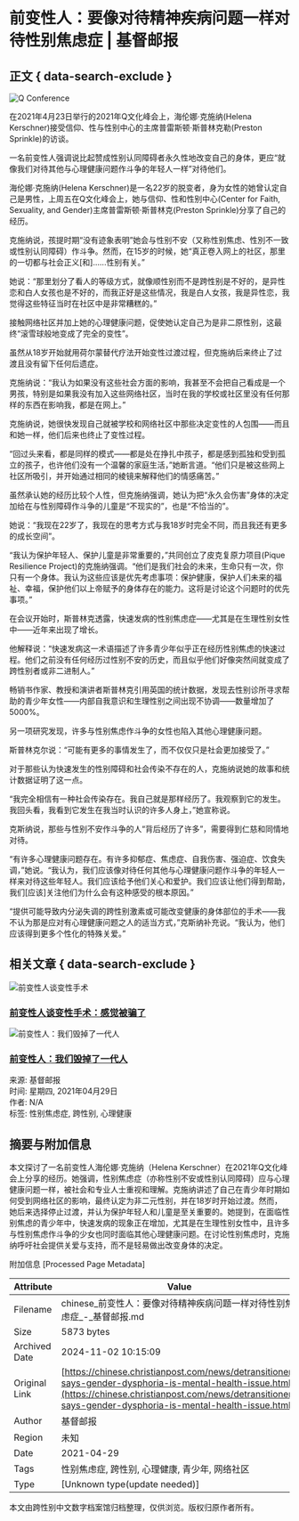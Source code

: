 # 前变性人：要像对待精神疾病问题一样对待性别焦虑症 | 基督邮报

## 正文 { data-search-exclude }


![Q Conference](https://cdn-chinese.christianpost.com/files/cache/image/1/40/14027_w_935_443.png)

在2021年4月23日举行的2021年Q文化峰会上，海伦娜·克施纳(Helena Kerschner)接受信仰、性与性别中心的主席普雷斯顿·斯普林克勒(Preston Sprinkle)的访谈。 

一名前变性人强调说比起赞成性别认同障碍者永久性地改变自己的身体，更应“就像我们对待其他与心理健康问题作斗争的年轻人一样”对待他们。

海伦娜·克施纳(Helena Kerschner)是一名22岁的脱变者，身为女性的她曾认定自己是男性，上周五在Q文化峰会上，她与信仰、性和性别中心(Center for Faith, Sexuality, and Gender)主席普雷斯顿·斯普林克(Preston Sprinkle)分享了自己的经历。

克施纳说，孩提时期“没有迹象表明”她会与性别不安（又称性别焦虑、性別不一致或性别认同障碍）作斗争。然而，在15岁的时候，她“真正卷入网上的社区，那里的一切都与社会正义\[和\]......性别有关。”

她说：“那里划分了看人的等级方式，就像顺性别而不是跨性别是不好的，是异性恋和白人女孩也是不好的，而我正好是这些情况，我是白人女孩，我是异性恋，我觉得这些特征当时在社区中是非常糟糕的。”

接触网络社区并加上她的心理健康问题，促使她认定自己为是非二原性别，这最终“滚雪球般地变成了完全的变性”。

虽然从18岁开始就用荷尔蒙替代疗法开始变性过渡过程，但克施纳后来终止了过渡且没有留下任何后遗症。

克施纳说：“我认为如果没有这些社会方面的影响，我甚至不会把自己看成是一个男孩，特别是如果我没有加入这些网络社区，当时在我的学校或社区里没有任何那样的东西在影响我，都是在网上。”

克施纳说，她很快发现自己就被学校和网络社区中那些决定变性的人包围——而且和她一样，他们后来也终止了变性过程。

“回过头来看，都是同样的模式——都是处在挣扎中孩子，都是感到孤独和受到孤立的孩子，也许他们没有一个温馨的家庭生活，”她断言道。“他们只是被这些网上社区所吸引，并开始通过相同的棱镜来解释他们的情感痛苦。”

虽然承认她的经历比较个人性，但克施纳强调，她认为把“永久会伤害”身体的决定加给在与性别障碍作斗争的儿童是“不现实的”，也是“不恰当的”。

她说：“我现在22岁了，我现在的思考方式与我18岁时完全不同，而且我还有更多的成长空间”。

“我认为保护年轻人、保护儿童是非常重要的，”共同创立了皮克复原力项目(Pique Resilience Project)的克施纳强调。“他们是我们社会的未来，生命只有一次，你只有一个身体。我认为这些应该是优先考虑事项：保护健康，保护人们未来的福祉、幸福，保护他们以上帝赋予的身体存在的能力。这将是讨论这个问题时的优先事项。”

在会议开始时，斯普林克透露，快速发病的性别焦虑症——尤其是在生理性别女性中——近年来出现了增长。

他解释说：“快速发病这一术语描述了许多青少年似乎正在经历性别焦虑的快速过程。他们之前没有任何经历过性别不安的历史，而且似乎他们好像突然间就变成了跨性别者或非二进制人。”

畅销书作家、教授和演讲者斯普林克引用英国的统计数据，发现去性别诊所寻求帮助的青少年女性——内部自我意识和生理性别之间出现不协调——数量增加了5000%。

另一项研究发现，许多与性别焦虑作斗争的女性也陷入其他心理健康问题。

斯普林克尔说：“可能有更多的事情发生了，而不仅仅只是社会更加接受了。”

对于那些认为快速发生的性别障碍和社会传染不存在的人，克施纳说她的故事和统计数据证明了这一点。

“我完全相信有一种社会传染存在。我自己就是那样经历了。我观察到它的发生。我回头看，我看到它发生在我当时认识的许多人身上，”她宣称说。

克斯纳说，那些与性别不安作斗争的人“背后经历了许多”，需要得到仁慈和同情地对待。

“有许多心理健康问题存在。有许多抑郁症、焦虑症、自我伤害、强迫症、饮食失调，”她说。“我认为，我们应该像对待任何其他与心理健康问题作斗争的年轻人一样来对待这些年轻人。我们应该给予他们关心和爱护。我们应该让他们得到帮助，我们\[应该\]关注他们为什么会有这种感受的根本原因。”

“提供可能导致内分泌失调的跨性别激素或可能改变健康的身体部位的手术——我不认为那是应对有心理健康问题之人的适当方式，”克斯纳补充说。“我认为，他们应该得到更多个性化的特殊关爱。”

## 相关文章 { data-search-exclude }

![前变性人谈变性手术](https://cdn-chinese.christianpost.com/files/cache/thumbnail/1/99/19916_a_85_85.jpg)
### [前变性人谈变性手术：感觉被骗了](https://chinese.christianpost.com/news/前变性人谈变性手术-感觉被骗了.html)

![前变性人：我们毁掉了一代人](https://cdn-chinese.christianpost.com/files/cache/thumbnail/2/45/24525_a_85_85.jpg)
### [前变性人：我们毁掉了一代人](https://chinese.christianpost.com/news/qian-bian-xing-ren-wo-men-hui-diao-liao-yi-dai-ren.html)

来源: 基督邮报  
时间: 星期四, 2021年04月29日  
作者: N/A  
标签: 性别焦虑症, 跨性别, 心理健康

## 摘要与附加信息

<!-- tcd_abstract -->
本文探讨了一名前变性人海伦娜·克施纳（Helena Kerschner）在2021年Q文化峰会上分享的经历。她强调，性别焦虑症（亦称性别不安或性别认同障碍）应与心理健康问题一样，被社会和专业人士重视和理解。克施纳讲述了自己在青少年时期如何受到网络社区的影响，最终认定为非二元性别，并在18岁时开始过渡。然而，她后来选择停止过渡，并认为保护年轻人和儿童是至关重要的。她提到，在面临性别焦虑的青少年中，快速发病的现象正在增加，尤其是在生理性别女性中，且许多与性别焦虑作斗争的少女也同时面临其他心理健康问题。在讨论性别焦虑时，克施纳呼吁社会提供关爱与支持，而不是轻易做出改变身体的决定。
<!-- tcd_abstract_end -->

附加信息 [Processed Page Metadata]

| Attribute       | Value                                  |
|-----------------|----------------------------------------|
| Filename        | chinese_前变性人：要像对待精神疾病问题一样对待性别焦虑症_-_基督邮报.md                             |
| Size            | 5873 bytes                           |
| Archived Date   | 2024-11-02 10:15:09                             |
| Original Link   | [https://chinese.christianpost.com/news/detransitioner-says-gender-dysphoria-is-mental-health-issue.html](https://chinese.christianpost.com/news/detransitioner-says-gender-dysphoria-is-mental-health-issue.html)                       |
| Author          | 基督邮报                               |
| Region          | 未知                               |
| Date            | 2021-04-29                                 |
| Tags            | 性别焦虑症, 跨性别, 心理健康, 青少年, 网络社区                                 |
| Type            | [Unknown type(update needed)]                                 |
<!-- tcd_table_end -->

本文由跨性别中文数字档案馆归档整理，仅供浏览。版权归原作者所有。
